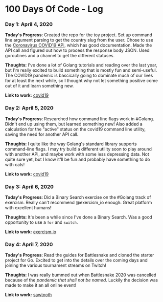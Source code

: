 # 100 Days Of Code - Log

### Day 1: April 4, 2020

**Today's Progress**: Created the repo for the toy project. Set up command line argument parsing to get the country slug from the user. Chose to use the [Coronavirus COVID19 API](https://covid19api.com), which has good documentation. Made the API call and figured out how to process the response body JSON. Used goroutines and a channel to get the different statuses.

**Thoughts:** I've done a lot of Golang tutorials and reading over the last year, but I'm really excited to build something that is mostly fun and semi-useful. The COVID19 pandemic is bascically going to dominate much of our lives for at least the next while, so I thought why not let something positive come out of it and learn something new.

**Link to work:** [covid19](https://github.com/devillexio/covid19)

### Day 2: April 5, 2020

**Today's Progress**: Researched how command line flags work in #Golang. Didn't end up using them, but learned something new! Also added a calculation for the "active" status on the covid19 command line utility, saving the need for another API call.

**Thoughts:** I quite like the way Golang's standard library supports command-line flags. I may try build a different utility soon to play around with another API, and maybe work with some less depressing data. Not quite sure yet, but I know it'll be fun and probably have something to do with cats!

**Link to work:** [covid19](https://github.com/devillexio/covid19)

### Day 3: April 6, 2020

**Today's Progress**: Did a Binary Search exercise on the #Golang track of exercism. Really can't recommend @exercism_io enough. Great platform with excellent humans!

**Thoughts:** It's been a while since I've done a Binary Search. Was a good opportunity to use a `for` and `switch`.

**Link to work:** [exercism.io](https://exercism.io/tracks/go/exercises/binary-search/solutions/8b8baa3968c442aeb474ad3b1d61ccd1)

### Day 4: April 7, 2020

**Today's Progress**: Read the guides for Battlesnake and cloned the starter project for Go. Excited to get into the details over the coming days and joining the various tournament streams on Twitch!

**Thoughts:** I was really bummed out when Battlesnake 2020 was cancelled because of the _pandemic that shall not be named_. Luckily the decision was made to make it an all online event!

**Link to work:** [sawtooth](https://github.com/devillexio/sawtooth)